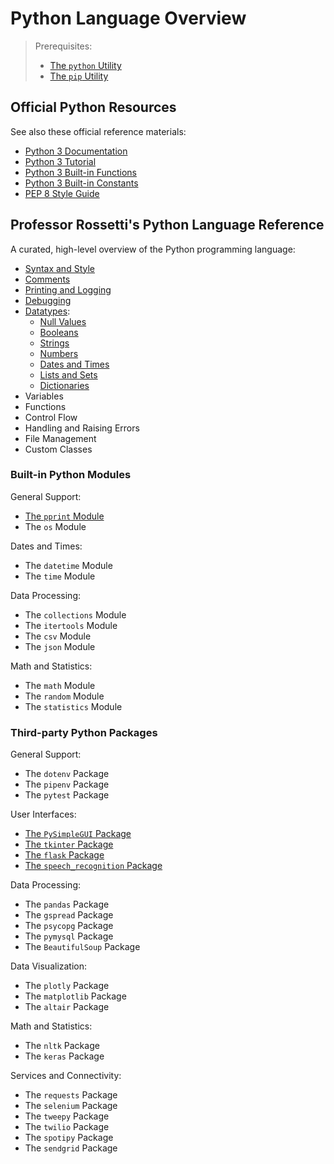 # Python Language Overview

> Prerequisites:
>   + [The `python` Utility](/notes/clis/python.md)
>   + [The `pip` Utility](/notes/clis/pip.md)

## Official Python Resources

See also these official reference materials:

  + [Python 3 Documentation](https://docs.python.org/3/reference/index.html)
  + [Python 3 Tutorial](https://docs.python.org/3/tutorial/index.html)
  + [Python 3 Built-in Functions](https://docs.python.org/3/library/functions.html)
  + [Python 3 Built-in Constants](https://docs.python.org/3/library/constants.html)
  + [PEP 8 Style Guide](https://www.python.org/dev/peps/pep-0008/)

## Professor Rossetti's Python Language Reference

A curated, high-level overview of the Python programming language:

  + [Syntax and Style](syntax-and-style.md)
  + [Comments](comments.md)
  + [Printing and Logging](printing.md)
  + [Debugging](debugging.md)
  + [Datatypes](datatypes):
    + [Null Values](datatypes/none.py)
    + [Booleans](datatypes/booleans.py)
    + [Strings](datatypes/strings.py)
    + [Numbers](datatypes/numbers.py)
    + [Dates and Times](datatypes/dates-times.py)
    + [Lists and Sets](datatypes/lists.py)
    + [Dictionaries](datatypes/dictionaries.py)
  + Variables
  + Functions
  + Control Flow
  + Handling and Raising Errors
  + File Management
  + Custom Classes

### Built-in Python Modules

General Support:

  + [The `pprint` Module](/notes/python/modules/pprint.md)
  + The `os` Module

Dates and Times:

  + The `datetime` Module
  + The `time` Module

Data Processing:

  + The `collections` Module
  + The `itertools` Module
  + The `csv` Module
  + The `json` Module

Math and Statistics:

  + The `math` Module
  + The `random` Module
  + The `statistics` Module

### Third-party Python Packages

General Support:

  + The `dotenv` Package
  + The `pipenv` Package
  + The `pytest` Package

User Interfaces:

  + [The `PySimpleGUI` Package](/notes/python/packages/pysimplegui.md)
  + [The `tkinter` Package](/notes/python/packages/tkinter.md)
  + [The `flask` Package](/notes/python/packages/flask.md)
  + [The `speech_recognition` Package](/notes/python/packages/speech_recognition.md)

Data Processing:

  + The `pandas` Package
  + The `gspread` Package
  + The `psycopg` Package
  + The `pymysql` Package
  + The `BeautifulSoup` Package

Data Visualization:

  + The `plotly` Package
  + The `matplotlib` Package
  + The `altair` Package

Math and Statistics:

  + The `nltk` Package
  + The `keras` Package

Services and Connectivity:

  + The `requests` Package
  + The `selenium` Package
  + The `tweepy` Package
  + The `twilio` Package
  + The `spotipy` Package
  + The `sendgrid` Package
